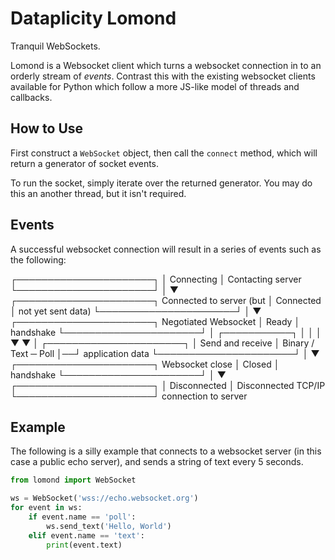 # Dataplicity Lomond

Tranquil WebSockets.

Lomond is a Websocket client which turns a websocket connection in to
an orderly stream of _events_. Contrast this with the existing websocket
clients available for Python which follow a more JS-like model of
threads and callbacks.


## How to Use

First construct a `WebSocket` object, then call the `connect` method,
which will return a generator of socket events.

To run the socket, simply iterate over the returned generator. You may
do this an another thread, but it isn't required.


## Events

A successful websocket connection will result in a series of events
such as the following:

┌──────────────────────┐
│      Connecting      │     Contacting server
└──────────────────────┘
           │
           ▼
┌──────────────────────┐     Connected to server (but
│      Connected       │     not yet sent data)
└──────────────────────┘
           │
           ▼
┌──────────────────────┐     Negotiated Websocket
│        Ready         │     handshake
└──────────────────────┘
           │  ┌───────────┐
           │  │           │
           ▼  ▼           │
┌──────────────────────┐  │  Send and receive
│ Binary / Text ─ Poll │──┘  application data
└──────────────────────┘
           │
           ▼
┌──────────────────────┐     Websocket close
│        Closed        │     handshake
└──────────────────────┘
           │
           ▼
┌──────────────────────┐
│     Disconnected     │     Disconnected TCP/IP
└──────────────────────┘     connection to server



## Example

The following is a silly example that connects to a websocket server
(in this case a public echo server), and sends a string of text
every 5 seconds.


```python
from lomond import WebSocket

ws = WebSocket('wss://echo.websocket.org')
for event in ws:
    if event.name == 'poll':
        ws.send_text('Hello, World')
    elif event.name == 'text':
        print(event.text)
```



